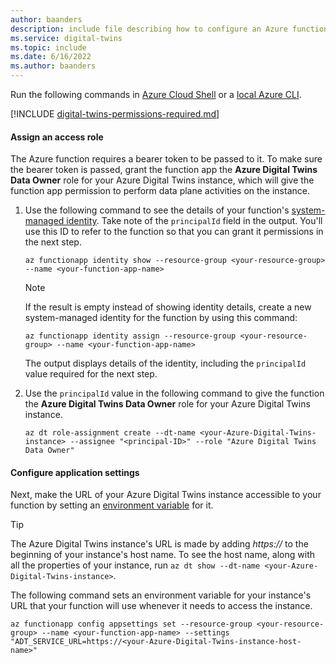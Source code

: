 ```yaml
---
author: baanders
description: include file describing how to configure an Azure function to work with Azure Digital Twins - CLI instructions
ms.service: digital-twins
ms.topic: include
ms.date: 6/16/2022
ms.author: baanders
---
```


Run the following commands in [Azure Cloud Shell](https://shell.azure.com) or a [local Azure CLI](/cli/azure/install-azure-cli).

[!INCLUDE [digital-twins-permissions-required.md](digital-twins-permissions-required.md)]

#### Assign an access role

The Azure function requires a bearer token to be passed to it. To make sure the bearer token is passed, grant the function app the **Azure Digital Twins Data Owner** role for your Azure Digital Twins instance, which will give the function app permission to perform data plane activities on the instance.

1. Use the following command to see the details of your function's [system-managed identity](../articles/active-directory/managed-identities-azure-resources/overview.md). Take note of the `principalId` field in the output. You'll use this ID to refer to the function so that you can grant it permissions in the next step.

    ```azurecli-interactive	
    az functionapp identity show --resource-group <your-resource-group> --name <your-function-app-name>	
    ```

    >[!NOTE]
    > If the result is empty instead of showing identity details, create a new system-managed identity for the function by using this command:
    > 
    >```azurecli-interactive	
    >az functionapp identity assign --resource-group <your-resource-group> --name <your-function-app-name>	
    >```
    >
    > The output displays details of the identity, including the `principalId` value required for the next step. 

1. Use the `principalId` value in the following command to give the function the **Azure Digital Twins Data Owner** role for your Azure Digital Twins instance.

    ```azurecli-interactive	
    az dt role-assignment create --dt-name <your-Azure-Digital-Twins-instance> --assignee "<principal-ID>" --role "Azure Digital Twins Data Owner"
    ```

#### Configure application settings

Next, make the URL of your Azure Digital Twins instance accessible to your function by setting an [environment variable](../articles/azure-functions/functions-how-to-use-azure-function-app-settings.md?tabs=portal#use-application-settings) for it.

> [!TIP]
> The Azure Digital Twins instance's URL is made by adding *https://* to the beginning of your instance's host name. To see the host name, along with all the properties of your instance, run `az dt show --dt-name <your-Azure-Digital-Twins-instance>`.

The following command sets an environment variable for your instance's URL that your function will use whenever it needs to access the instance.

```azurecli-interactive	
az functionapp config appsettings set --resource-group <your-resource-group> --name <your-function-app-name> --settings "ADT_SERVICE_URL=https://<your-Azure-Digital-Twins-instance-host-name>"
```